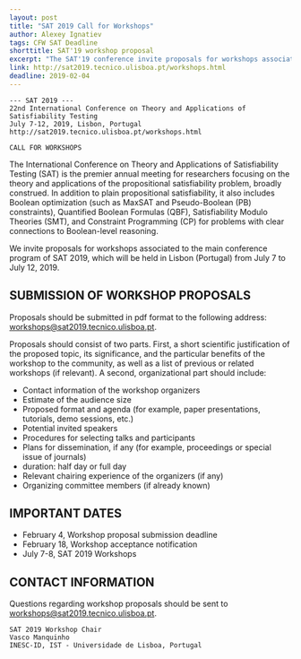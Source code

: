 ```yaml
---
layout: post
title: "SAT 2019 Call for Workshops"
author: Alexey Ignatiev
tags: CFW SAT Deadline
shorttitle: SAT'19 workshop proposal
excerpt: "The SAT'19 conference invite proposals for workshops associated with the main conference program of SAT 2019, which will be held in Lisbon (Portugal) from July 7-12, 2019"
link: http://sat2019.tecnico.ulisboa.pt/workshops.html
deadline: 2019-02-04
---
```

    --- SAT 2019 ---
    22nd International Conference on Theory and Applications of Satisfiability Testing
    July 7-12, 2019, Lisbon, Portugal
    http://sat2019.tecnico.ulisboa.pt/workshops.html

    CALL FOR WORKSHOPS

The International Conference on Theory and Applications of
Satisfiability Testing (SAT) is the premier annual meeting for
researchers focusing on the theory and applications of the
propositional satisfiability problem, broadly construed. In addition
to plain propositional satisfiability, it also includes Boolean
optimization (such as MaxSAT and Pseudo-Boolean (PB) constraints),
Quantified Boolean Formulas (QBF), Satisfiability Modulo Theories
(SMT), and Constraint Programming (CP) for problems with clear
connections to Boolean-level reasoning.

We invite proposals for workshops associated to the main conference
program of SAT 2019, which will be held in Lisbon (Portugal) from July
7 to July 12, 2019.

## SUBMISSION OF WORKSHOP PROPOSALS

Proposals should be submitted in pdf format to the following address:
<workshops@sat2019.tecnico.ulisboa.pt>.

Proposals should consist of two parts. First, a short scientific
justification of the proposed topic, its significance, and the
particular benefits of the workshop to the community, as well as a
list of previous or related workshops (if relevant). A second,
organizational part should include:

* Contact information of the workshop organizers
* Estimate of the audience size
* Proposed format and agenda (for example, paper presentations, tutorials, demo sessions, etc.)
* Potential invited speakers
* Procedures for selecting talks and participants
* Plans for dissemination, if any (for example, proceedings or special issue of journals)
* duration: half day or full day
* Relevant chairing experience of the organizers (if any)
* Organizing committee members (if already known)

## IMPORTANT DATES

* February 4, Workshop proposal submission deadline
* February 18, Workshop acceptance notification
* July 7-8, SAT 2019 Workshops

## CONTACT INFORMATION

Questions regarding workshop proposals should be sent to
<workshops@sat2019.tecnico.ulisboa.pt>.

    SAT 2019 Workshop Chair
    Vasco Manquinho
    INESC-ID, IST - Universidade de Lisboa, Portugal
